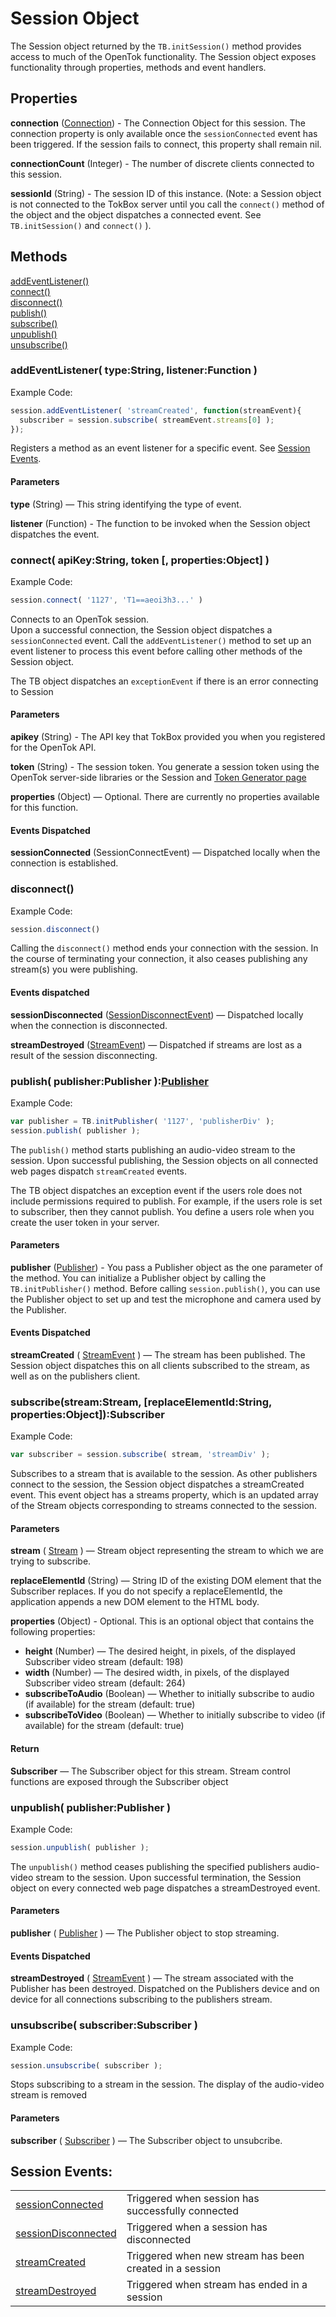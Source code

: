 # Session Object

The Session object returned by the `TB.initSession()` method provides access to much of the OpenTok functionality. The Session object exposes functionality through properties, methods and event handlers.

## Properties

**connection** ([Connection](connection.md)) - The Connection Object for this session. The connection property is only available once the `sessionConnected` event has been triggered. If the session fails to connect, this property shall remain nil.

**connectionCount** (Integer) - The number of discrete clients connected to this session. 

**sessionId** (String) - The session ID of this instance. (Note: a Session object is not connected to the TokBox server until you call the `connect()` method of the object and the object dispatches a connected event. See `TB.initSession()` and `connect()` ).


## Methods

[addEventListener()](#addEventListener)  
[connect()](#connect)  
[disconnect()](#disconnect)  
[publish()](#publish)  
[subscribe()](#subscribe)  
[unpublish()](#unpublish)  
[unsubscribe()](#unsubscribe)  


<a name="addEventListener"></a>
### addEventListener( type:String, listener:Function )

Example Code:  
```javascript
session.addEventListener( 'streamCreated', function(streamEvent){
  subscriber = session.subscribe( streamEvent.streams[0] );
});
```

Registers a method as an event listener for a specific event. See [Session Events](sessionEvents.md).

#### Parameters

**type** (String) — This string identifying the type of event. 

**listener** (Function) - The function to be invoked when the Session object dispatches the event. 


<a name="connect"></a>
### connect( apiKey:String, token [, properties:Object] )

Example Code:  
```javascript
session.connect( '1127', 'T1==aeoi3h3...' )
```

Connects to an OpenTok session.  
Upon a successful connection, the Session object dispatches a `sessionConnected` event. Call the `addEventListener()` method to set up an event listener to process this event before calling other methods of the Session object.

The TB object dispatches an `exceptionEvent` if there is an error connecting to Session

#### Parameters

**apikey** (String) - The API key that TokBox provided you when you registered for the OpenTok API.

**token** (String) - The session token. You generate a session token using the OpenTok server-side libraries or the Session and [Token Generator page](http://www.tokbox.com/opentok/api/tools/generator)

**properties** (Object) — Optional. There are currently no properties available for this function.

#### Events Dispatched

**sessionConnected** (SessionConnectEvent) — Dispatched locally when the connection is established.  


<a name="disconnect"></a>
### disconnect()

Example Code:  
```javascript
session.disconnect()
```

Calling the `disconnect()` method ends your connection with the session. In the course of terminating your connection, it also ceases publishing any stream(s) you were publishing.

#### Events dispatched

**sessionDisconnected** ([SessionDisconnectEvent](sessionEvents.md)) — Dispatched locally when the connection is disconnected.

**streamDestroyed** ([StreamEvent](streamEvents.md)) — Dispatched if streams are lost as a result of the session disconnecting.


<a name="publish"></a>
### publish( publisher:Publisher ):[Publisher](publisher.md)

Example Code:  
```javascript
var publisher = TB.initPublisher( '1127', 'publisherDiv' );
session.publish( publisher );
```

The `publish()` method starts publishing an audio-video stream to the session. Upon successful publishing, the Session objects on all connected web pages dispatch `streamCreated` events.

The TB object dispatches an exception event if the users role does not include permissions required to publish. For example, if the users role is set to subscriber, then they cannot publish. You define a users role when you create the user token in your server.

#### Parameters

**publisher** ([Publisher](publisher.md)) - You pass a Publisher object as the one parameter of the method. You can initialize a Publisher object by calling the `TB.initPublisher()` method. Before calling `session.publish()`, you can use the Publisher object to set up and test the microphone and camera used by the Publisher.

#### Events Dispatched
**streamCreated** ( [StreamEvent](streamEvents.md) ) — The stream has been published. The Session object dispatches this on all clients subscribed to the stream, as well as on the publishers client.



<a name="subscribe"></a>
### subscribe(stream:Stream, [replaceElementId:String, properties:Object]):Subscriber

Example Code:  
```javascript
var subscriber = session.subscribe( stream, 'streamDiv' );
```

Subscribes to a stream that is available to the session. As other publishers connect to the session, the Session object dispatches a streamCreated event. This event object has a streams property, which is an updated array of the Stream objects corresponding to streams connected to the session.

#### Parameters

**stream** ( [Stream](stream.md) ) — Stream object representing the stream to which we are trying to subscribe.

**replaceElementId** (String) — String ID of the existing DOM element that the Subscriber replaces. If you do not specify a replaceElementId, the application appends a new DOM element to the HTML body.

**properties** (Object) - Optional. This is an optional object that contains the following properties:

* **height** (Number) — The desired height, in pixels, of the displayed Subscriber video stream (default: 198)
* **width** (Number) — The desired width, in pixels, of the displayed Subscriber video stream (default: 264)
* **subscribeToAudio** (Boolean) — Whether to initially subscribe to audio (if available) for the stream (default: true)
* **subscribeToVideo** (Boolean) — Whether to initially subscribe to video (if available) for the stream (default: true)

#### Return

**Subscriber** — The Subscriber object for this stream. Stream control functions are exposed through the Subscriber object



<a name="unpublish"></a>
### unpublish( publisher:Publisher )

Example Code:  
```javascript
session.unpublish( publisher );
```

The `unpublish()` method ceases publishing the specified publishers audio-video stream to the session.
Upon successful termination, the Session object on every connected web page dispatches a streamDestroyed event.

#### Parameters
**publisher** ( [Publisher](publisher.md) ) — The Publisher object to stop streaming.

#### Events Dispatched
**streamDestroyed** ( [StreamEvent](streamEvents.md) ) — The stream associated with the Publisher has been destroyed. Dispatched on the Publishers device and on device for all connections subscribing to the publishers stream.


<a name="unsubscribe"></a>
### unsubscribe( subscriber:Subscriber )

Example Code:  
```javascript
session.unsubscribe( subscriber );
```

Stops subscribing to a stream in the session. The display of the audio-video stream is removed

#### Parameters

**subscriber** ( [Subscriber](subscriber.md) ) — The Subscriber object to unsubcribe.


<a name="events"></a>
## Session Events:

<table>
	<tr>
		<td>
      <a href="sessionEvents.md">sessionConnected</a>
    </td>
		<td>Triggered when session has successfully connected</td>
	</tr>
	<tr>
		<td>
      <a href="sessionEvents.md">sessionDisconnected</a>
    </td>
		<td>Triggered when a session has disconnected</td>
	</tr>
	<tr>
		<td>
      <a href="streamEvents.md">streamCreated</a>
    </td>
		<td>Triggered when new stream has been created in a session</td>
	</tr>
	<tr>
		<td>
      <a href="streamEvents.md">streamDestroyed</a>
    </td>
		<td>Triggered when stream has ended in a session</td>
	</tr>
</table>

